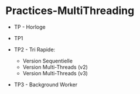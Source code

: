 # Practices-MultiThreading

  - TP - Horloge
  - TP1 

  - TP2 - Tri Rapide:
      - Version Sequentielle
      - Version Multi-Threads (v2)
      - Version Multi-Threads (v3)
  
  - TP3 - Background Worker
  
  

  
